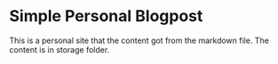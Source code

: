 # Simple Personal Blogpost

This is a personal site that the content got from the markdown file. The content is in storage folder.

